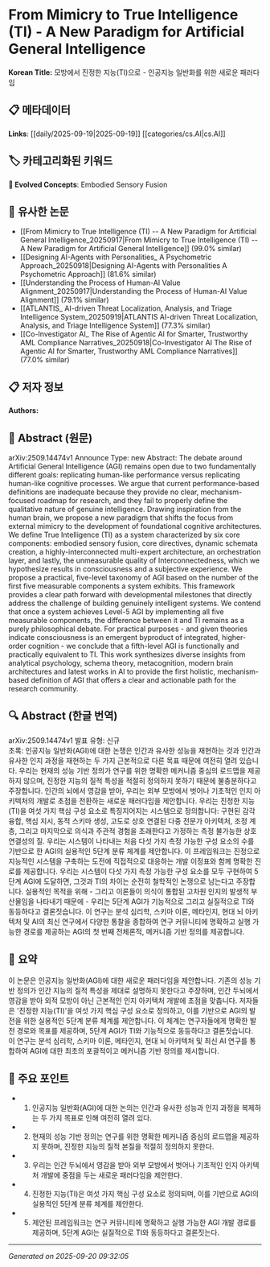 # From Mimicry to True Intelligence (TI) - A New Paradigm for Artificial General Intelligence

**Korean Title:** 모방에서 진정한 지능(TI)으로 - 인공지능 일반화를 위한 새로운 패러다임

## 📋 메타데이터

**Links**: [[daily/2025-09-19|2025-09-19]] [[categories/cs.AI|cs.AI]]

## 🏷️ 카테고리화된 키워드
**🚀 Evolved Concepts**: Embodied Sensory Fusion

## 🔗 유사한 논문
- [[From Mimicry to True Intelligence (TI) -- A New Paradigm for Artificial General Intelligence_20250917|From Mimicry to True Intelligence (TI) -- A New Paradigm for Artificial General Intelligence]] (99.0% similar)
- [[Designing AI-Agents with Personalities_ A Psychometric Approach_20250918|Designing AI-Agents with Personalities A Psychometric Approach]] (81.6% similar)
- [[Understanding the Process of Human-AI Value Alignment_20250917|Understanding the Process of Human-AI Value Alignment]] (79.1% similar)
- [[ATLANTIS_ AI-driven Threat Localization, Analysis, and Triage Intelligence System_20250919|ATLANTIS AI-driven Threat Localization, Analysis, and Triage Intelligence System]] (77.3% similar)
- [[Co-Investigator AI_ The Rise of Agentic AI for Smarter, Trustworthy AML Compliance Narratives_20250918|Co-Investigator AI The Rise of Agentic AI for Smarter, Trustworthy AML Compliance Narratives]] (77.0% similar)

## 📋 저자 정보

**Authors:** 

## 📄 Abstract (원문)

arXiv:2509.14474v1 Announce Type: new 
Abstract: The debate around Artificial General Intelligence (AGI) remains open due to two fundamentally different goals: replicating human-like performance versus replicating human-like cognitive processes. We argue that current performance-based definitions are inadequate because they provide no clear, mechanism-focused roadmap for research, and they fail to properly define the qualitative nature of genuine intelligence. Drawing inspiration from the human brain, we propose a new paradigm that shifts the focus from external mimicry to the development of foundational cognitive architectures. We define True Intelligence (TI) as a system characterized by six core components: embodied sensory fusion, core directives, dynamic schemata creation, a highly-interconnected multi-expert architecture, an orchestration layer, and lastly, the unmeasurable quality of Interconnectedness, which we hypothesize results in consciousness and a subjective experience. We propose a practical, five-level taxonomy of AGI based on the number of the first five measurable components a system exhibits. This framework provides a clear path forward with developmental milestones that directly address the challenge of building genuinely intelligent systems. We contend that once a system achieves Level-5 AGI by implementing all five measurable components, the difference between it and TI remains as a purely philosophical debate. For practical purposes - and given theories indicate consciousness is an emergent byproduct of integrated, higher-order cognition - we conclude that a fifth-level AGI is functionally and practically equivalent to TI. This work synthesizes diverse insights from analytical psychology, schema theory, metacognition, modern brain architectures and latest works in AI to provide the first holistic, mechanism-based definition of AGI that offers a clear and actionable path for the research community.

## 🔍 Abstract (한글 번역)

arXiv:2509.14474v1 발표 유형: 신규  
초록: 인공지능 일반화(AGI)에 대한 논쟁은 인간과 유사한 성능을 재현하는 것과 인간과 유사한 인지 과정을 재현하는 두 가지 근본적으로 다른 목표 때문에 여전히 열려 있습니다. 우리는 현재의 성능 기반 정의가 연구를 위한 명확한 메커니즘 중심의 로드맵을 제공하지 않으며, 진정한 지능의 질적 특성을 적절히 정의하지 못하기 때문에 불충분하다고 주장합니다. 인간의 뇌에서 영감을 받아, 우리는 외부 모방에서 벗어나 기초적인 인지 아키텍처의 개발로 초점을 전환하는 새로운 패러다임을 제안합니다. 우리는 진정한 지능(TI)을 여섯 가지 핵심 구성 요소로 특징지어지는 시스템으로 정의합니다: 구현된 감각 융합, 핵심 지시, 동적 스키마 생성, 고도로 상호 연결된 다중 전문가 아키텍처, 조정 계층, 그리고 마지막으로 의식과 주관적 경험을 초래한다고 가정하는 측정 불가능한 상호 연결성의 질. 우리는 시스템이 나타내는 처음 다섯 가지 측정 가능한 구성 요소의 수를 기반으로 한 AGI의 실용적인 5단계 분류 체계를 제안합니다. 이 프레임워크는 진정으로 지능적인 시스템을 구축하는 도전에 직접적으로 대응하는 개발 이정표와 함께 명확한 진로를 제공합니다. 우리는 시스템이 다섯 가지 측정 가능한 구성 요소를 모두 구현하여 5단계 AGI에 도달하면, 그것과 TI의 차이는 순전히 철학적인 논쟁으로 남는다고 주장합니다. 실용적인 목적을 위해 - 그리고 이론들이 의식이 통합된 고차원 인지의 발생적 부산물임을 나타내기 때문에 - 우리는 5단계 AGI가 기능적으로 그리고 실질적으로 TI와 동등하다고 결론짓습니다. 이 연구는 분석 심리학, 스키마 이론, 메타인지, 현대 뇌 아키텍처 및 AI의 최신 연구에서 다양한 통찰을 종합하여 연구 커뮤니티에 명확하고 실행 가능한 경로를 제공하는 AGI의 첫 번째 전체론적, 메커니즘 기반 정의를 제공합니다.

## 📝 요약

이 논문은 인공지능 일반화(AGI)에 대한 새로운 패러다임을 제안합니다. 기존의 성능 기반 정의가 인간 지능의 질적 특성을 제대로 설명하지 못한다고 주장하며, 인간 두뇌에서 영감을 받아 외적 모방이 아닌 근본적인 인지 아키텍처 개발에 초점을 맞춥니다. 저자들은 '진정한 지능(TI)'을 여섯 가지 핵심 구성 요소로 정의하고, 이를 기반으로 AGI의 발전을 위한 실용적인 5단계 분류 체계를 제안합니다. 이 체계는 연구자들에게 명확한 발전 경로와 목표를 제공하며, 5단계 AGI가 TI와 기능적으로 동등하다고 결론짓습니다. 이 연구는 분석 심리학, 스키마 이론, 메타인지, 현대 뇌 아키텍처 및 최신 AI 연구를 통합하여 AGI에 대한 최초의 포괄적이고 메커니즘 기반 정의를 제시합니다.

## 🎯 주요 포인트

- 1. 인공지능 일반화(AGI)에 대한 논의는 인간과 유사한 성능과 인지 과정을 복제하는 두 가지 목표로 인해 여전히 열려 있다.

- 2. 현재의 성능 기반 정의는 연구를 위한 명확한 메커니즘 중심의 로드맵을 제공하지 못하며, 진정한 지능의 질적 본질을 적절히 정의하지 못한다.

- 3. 우리는 인간 두뇌에서 영감을 받아 외부 모방에서 벗어나 기초적인 인지 아키텍처 개발에 중점을 두는 새로운 패러다임을 제안한다.

- 4. 진정한 지능(TI)은 여섯 가지 핵심 구성 요소로 정의되며, 이를 기반으로 AGI의 실용적인 5단계 분류 체계를 제안한다.

- 5. 제안된 프레임워크는 연구 커뮤니티에 명확하고 실행 가능한 AGI 개발 경로를 제공하며, 5단계 AGI는 실질적으로 TI와 동등하다고 결론짓는다.

---

*Generated on 2025-09-20 09:32:05*